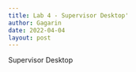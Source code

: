 ```yaml
---
title: Lab 4 - Supervisor Desktop'
author: Gagarin
date: 2022-04-04
layout: post
---
```


Supervisor Desktop
